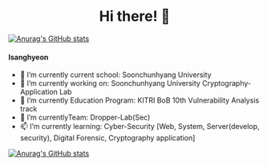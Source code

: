 <div align=center><h1>Hi there! 👋 </h1></div>

[![Anurag's GitHub stats](https://github-readme-stats.vercel.app/api?username=isanghyeon&show_icons=true&theme=radical)](https://github.com/anuraghazra/github-readme-stats)



#### Isanghyeon

- 🚌 I’m currently  current school: Soonchunhyang University
- 🔭 I’m currently working on: Soonchunhyang University Cryptography-Application Lab
- 🌱 I’m currently Education Program: KITRI BoB 10th Vulnerability Analysis track 
- 💬 I’m currentlyTeam: Dropper-Lab(Sec)
- 📫 I’m currently learning: Cyber-Security [Web, System, Server(develop, security), Digital Forensic, Cryptography application]


[![Anurag's GitHub stats](https://github-readme-stats.vercel.app/api?username=isanghyeon&show_icons=true&theme=radical)](https://github.com/anuraghazra/github-readme-stats)


